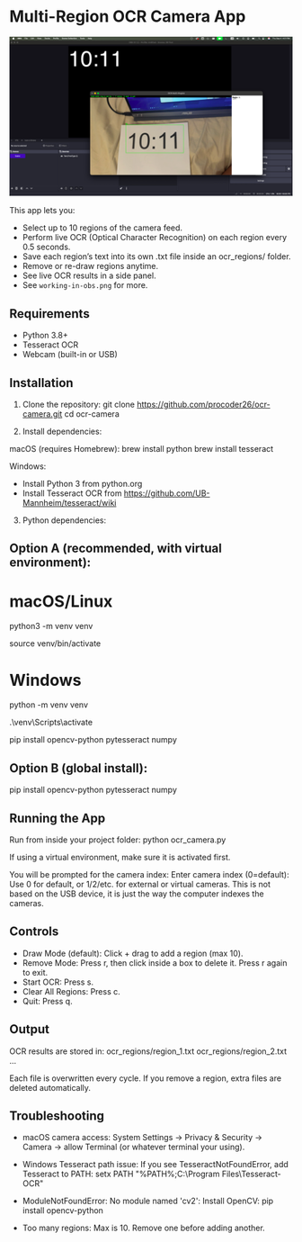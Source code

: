 Multi-Region OCR Camera App
===========================

![Working in OBS](working-in-obs.png)

This app lets you:
- Select up to 10 regions of the camera feed.
- Perform live OCR (Optical Character Recognition) on each region every 0.5 seconds.
- Save each region’s text into its own .txt file inside an ocr_regions/ folder.
- Remove or re-draw regions anytime.
- See live OCR results in a side panel.
- See `working-in-obs.png` for more.

Requirements
------------
- Python 3.8+
- Tesseract OCR
- Webcam (built-in or USB)

Installation
------------

1. Clone the repository:
   git clone https://github.com/procoder26/ocr-camera.git
   cd ocr-camera

2. Install dependencies:

macOS (requires Homebrew):
   brew install python
   brew install tesseract

Windows:
   - Install Python 3 from python.org
   - Install Tesseract OCR from https://github.com/UB-Mannheim/tesseract/wiki

3. Python dependencies:

## Option A (recommended, with virtual environment):
   # macOS/Linux
   python3 -m venv venv

   source venv/bin/activate

   # Windows
   python -m venv venv
   
   .\venv\Scripts\activate

   pip install opencv-python pytesseract numpy

## Option B (global install):
   pip install opencv-python pytesseract numpy

Running the App
---------------
Run from inside your project folder:
   python ocr_camera.py

If using a virtual environment, make sure it is activated first.

You will be prompted for the camera index:
   Enter camera index (0=default):
   Use 0 for default, or 1/2/etc. for external or virtual cameras.
   This is not based on the USB device, it is just the way the computer indexes the cameras.

Controls
--------
- Draw Mode (default): Click + drag to add a region (max 10).
- Remove Mode: Press r, then click inside a box to delete it. Press r again to exit.
- Start OCR: Press s.
- Clear All Regions: Press c.
- Quit: Press q.

Output
------
OCR results are stored in:
   ocr_regions/region_1.txt
   ocr_regions/region_2.txt
   ...

Each file is overwritten every cycle.
If you remove a region, extra files are deleted automatically.

Troubleshooting
---------------
- macOS camera access:
  System Settings → Privacy & Security → Camera → allow Terminal (or whatever terminal your using).

- Windows Tesseract path issue:
  If you see TesseractNotFoundError, add Tesseract to PATH:
     setx PATH "%PATH%;C:\Program Files\Tesseract-OCR"

- ModuleNotFoundError: No module named 'cv2':
  Install OpenCV:
     pip install opencv-python

- Too many regions:
  Max is 10. Remove one before adding another.
